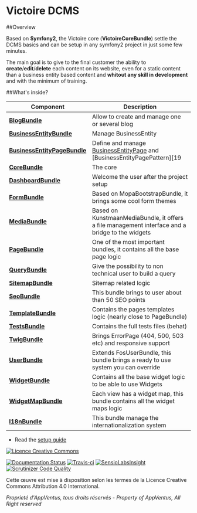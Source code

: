 # Victoire DCMS

##Overview

Based on **Symfony2**, the Victoire core (**VictoireCoreBundle**) settle the DCMS basics and can be setup in any symfony2 project in just some few minutes.

The main goal is to give to the final customer the ability to **create**/**edit**/**delete** each content on its website, even for a static content than a business entity based content and **whitout any skill in development** and with the minimum of training.

##What's inside?

Component | Description
------------ | -------------
[**BlogBundle**][2] | Allow to create and manage one or several blog
[**BusinessEntityBundle**][3] | Manage BusinessEntity
[**BusinessEntityPageBundle**][4] | Define and manage [BusinessEntityPage][18] and [BusinessEntityPagePattern][19
[**CoreBundle**][1] | The core
[**DashboardBundle**][5] | Welcome the user after the project setup
[**FormBundle**][6] | Based on MopaBootstrapBundle, it brings some cool form themes
[**MediaBundle**][7] | Based on KunstmaanMediaBundle, it offers a file management interface and a bridge to the widgets
[**PageBundle**][8] | One of the most important bundles, it contains all the base page logic
[**QueryBundle**][9] | Give the possibility to non technical user to build a query
[**SitemapBundle**][20] | Sitemap related logic
[**SeoBundle**][10] | This bundle brings to user about than 50 SEO points
[**TemplateBundle**][11] | Contains the pages templates logic (nearly close to PageBundle)
[**TestsBundle**][12] | Contains the full tests files (behat)
[**TwigBundle**][13] | Brings ErrorPage (404, 500, 503 etc) and responsive support
[**UserBundle**][14] | Extends FosUserBundle, this bundle brings a ready to use system you can override
[**WidgetBundle**][15] | Contains all the base widget logic to be able to use Widgets
[**WidgetMapBundle**][16] | Each view has a widget map, this bundle contains all the widget maps logic 
[**I18nBundle**][17] | This bundle manage the internationalization system


* Read the [setup guide](http://github.com/victoire/victoire/blob/master/setup.md)

[![Licence Creative Commons](http://i.creativecommons.org/l/by/4.0/88x31.png)](http://creativecommons.org/licenses/by/4.0/)


[![Documentation Status](https://readthedocs.org/projects/victoiredcms/badge/?version=latest)](https://readthedocs.org/projects/victoiredcms/?badge=latest) [![Travis-ci](https://travis-ci.org/Victoire/victoire.svg?branch=master)](https://travis-ci.org/Victoire/victoire) [![SensioLabsInsight](https://insight.sensiolabs.com/projects/d5307bf2-eac4-43db-bd49-dd9e85e360a5/mini.png)](https://insight.sensiolabs.com/projects/d5307bf2-eac4-43db-bd49-dd9e85e360a5)[![Scrutinizer Code Quality](https://scrutinizer-ci.com/g/Victoire/victoire/badges/quality-score.png?b=master)](https://scrutinizer-ci.com/g/Victoire/victoire/?branch=master)




Cette œuvre est mise à disposition selon les termes de la Licence Creative Commons Attribution 4.0 International.

*Proprieté d'AppVentus, tous droits réservés - Property of AppVentus, All Right reserved*


[1]:  http://github.com/victoire/victoire/blob/master/Bundle/CoreBundle/README.md
[2]:  http://github.com/victoire/victoire/blob/master/Bundle/BlogBundle/README.md
[3]:  http://github.com/victoire/victoire/blob/master/Bundle/BusinessEntityBundle/README.md
[4]:  http://github.com/victoire/victoire/blob/master/Bundle/BusinessEntityPageBundle/README.md
[5]:  http://github.com/victoire/victoire/blob/master/Bundle/DashboardBundle/README.md
[6]:  http://github.com/victoire/victoire/blob/master/Bundle/FormBundle/README.md
[7]:  http://github.com/victoire/victoire/blob/master/Bundle/MediaBundle/README.md
[8]:  http://github.com/victoire/victoire/blob/master/Bundle/PageBundle/README.md
[9]:  http://github.com/victoire/victoire/blob/master/Bundle/QueryBundle/README.md
[10]: http://github.com/victoire/victoire/blob/master/Bundle/SeoBundle/README.md
[11]: http://github.com/victoire/victoire/blob/master/Bundle/TemplateBundle/README.md
[12]: http://github.com/victoire/victoire/blob/master/Bundle/TestsBundle/README.md
[13]: http://github.com/victoire/victoire/blob/master/Bundle/TwigBundle/README.md
[14]: http://github.com/victoire/victoire/blob/master/Bundle/UserBundle/README.md
[15]: http://github.com/victoire/victoire/blob/master/Bundle/WidgetBundle/README.md
[16]: http://github.com/victoire/victoire/blob/master/Bundle/WidgetMapBundle/README.md
[17]: http://github.com/victoire/victoire/blob/master/Bundle/I18nBundle/README.md
[18]: http://github.com/victoire/victoire/blob/master/Bundle/BusinessEntityPageBundle/Resources/doc/BusinessEntityPage.md
[19]: http://github.com/victoire/victoire/blob/master/Bundle/BusinessEntityPageBundle/Resources/doc/BusinessEntityPagePattern.md
[20]: http://github.com/victoire/victoire/blob/master/Bundle/SitemapBundle/Resources/doc/README.md

